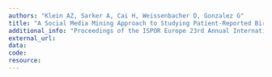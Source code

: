 ```yaml
---
authors: "Klein AZ, Sarker A, Cai H, Weissenbacher D, Gonzalez G"
title: "A Social Media Mining Approach to Studying Patient-Reported Birth Defect Outcomes."
additional_info: "Proceedings of the ISPOR Europe 23rd Annual International Meeting. 2018; 10-14. Barcelona, Spain. [abstract/meeting presentation; accepted]"
external_url: 
data: 
code: 
resource:
---
```

